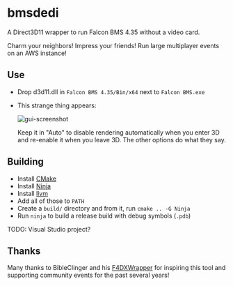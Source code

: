 # bmsdedi

A Direct3D11 wrapper to run Falcon BMS 4.35 without a video card.

Charm your neighbors! Impress your friends!
Run large multiplayer events on an AWS instance!

## Use

- Drop d3d11.dll in `Falcon BMS 4.35/Bin/x64` next to `Falcon BMS.exe`

- This strange thing appears:

  ![gui-screenshot](https://i.imgur.com/M0PurOX.png)

  Keep it in "Auto" to disable rendering automatically when you enter 3D
  and re-enable it when you leave 3D. The other options do what they say.

## Building

- Install [CMake](https://cmake.org/download/)
- Install [Ninja](https://github.com/ninja-build/ninja/releases)
- Install [llvm](https://releases.llvm.org/download.html)
- Add all of those to `PATH`
- Create a `build/` directory and from it, run `cmake .. -G Ninja`
- Run `ninja` to build a release build with debug symbols (`.pdb`)

TODO: Visual Studio project?

## Thanks

Many thanks to BibleClinger and his
[F4DXWrapper](https://github.com/BibleClinger/F4DXWrapper/)
for inspiring this tool and supporting community events
for the past several years!
